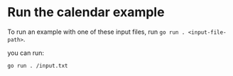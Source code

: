 # Run the calendar example

To run an example with one of these input files, run `go run . <input-file-path>`.

you can run:
```
go run . /input.txt
```